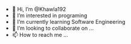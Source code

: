 - 👋 Hi, I’m @Khawla192
- 👀 I’m interested in programing 
- 🌱 I’m currently learning Software Engineering 
- 💞️ I’m looking to collaborate on ...
- 📫 How to reach me ...

<!---
Khawla192/Khawla192 is a ✨ special ✨ repository because its `README.md` (this file) appears on your GitHub profile.
You can click the Preview link to take a look at your changes.
--->
